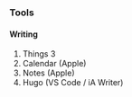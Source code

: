 ### Tools

#### Writing

1. Things 3
1. Calendar (Apple)
1. Notes (Apple)
1. Hugo (VS Code / iA Writer)